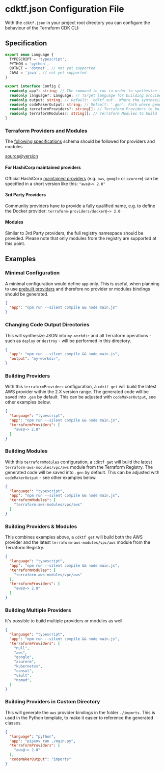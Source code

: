 # cdktf.json Configuration File

With the `cdktf.json` in your project root directory you can configure the behaviour of the Terraform CDK CLI:

## Specification

```ts
export enum Language {
  TYPESCRIPT = 'typescript',
  PYTHON = 'python',
  DOTNET = 'dotnet', // not yet supported
  JAVA = 'java', // not yet supported
}

export interface Config {
  readonly app?: string; // The command to run in order to synthesize the code to Terraform compatible JSON
  readonly language?: Language; // Target language for building provider or module bindings. Currently supported: `typescript` or `python`
  readonly output: string; // Default: 'cdktf.out'. Where the synthesized JSON should go. Also will be the working directory for Terraform operations
  readonly codeMakerOutput: string; // Default: '.gen'. Path where generated provider bindings will be rendered to.
  readonly terraformProviders?: string[]; // Terraform Providers to build
  readonly terraformModules?: string[]; // Terraform Modules to build
}
```

### Terraform Providers and Modules

The [following specifications](https://www.terraform.io/docs/configuration/provider-requirements.html#requiring-providers) schema should be followed for providers and modules

[source](https://www.terraform.io/docs/configuration/provider-requirements.html#source-addresses)@[version](https://www.terraform.io/docs/configuration/provider-requirements.html#version-constraints)

#### For HashiCorp maintained providers

Official HashiCorp [maintained providers](https://registry.terraform.io/browse/providers?tier=official) (e.g. `aws`, `google` or `azurerm`) can be specified in a short version like this: `"aws@~> 2.0"`

#### 3rd Party Providers

Community providers have to provide a fully qualified name, e.g. to define the Docker provider: `terraform-providers/docker@~> 2.0`

#### Modules

Similar to 3rd Party providers, the full registry namespace should be provided. Please note that only modules from the registry are supported at this point.

## Examples

### Minimal Configuration

A minimal configuration would define `app` only. This is useful, when planning to use [prebuilt providers](https://github.com/terraform-cdk-providers) and therefore no provider or modules bindings should be generated.

```json
{
  "app": "npm run --silent compile && node main.js"
}
```

### Changing Code Output Directories

This will synthesize JSON into `my-workdir` and all Terraform operations - such as `deploy` or `destroy` - will be performed in this directory.

```json
{
  "app": "npm run --silent compile && node main.js",
  "output": "my-workdir",
}
```

### Building Providers

With this `terraformProviders` configuration, a `cdktf get` will build the latest AWS provider within the 2.X version range. The generated code will be saved into `.gen` by default. This can be adjusted with `codeMakerOutput`, see other examples below.

```json
{
  "language": "typescript",
  "app": "npm run --silent compile && node main.js",
  "terraformProviders": [
    "aws@~> 2.0"
  ]
}
```

### Building Modules

With this `terraformModules` configuration, a `cdktf get` will build the latest `terraform-aws-modules/vpc/aws` module from the Terraform Registry. The generated code will be saved into `.gen` by default. This can be adjusted with `codeMakerOutput` - see other examples below.

```json
{
  "language": "typescript",
  "app": "npm run --silent compile && node main.js",
  "terraformModules": [
    "terraform-aws-modules/vpc/aws"
  ]
}
```

### Building Providers & Modules

This combines examples above, a `cdktf get` will build both the AWS provider and the latest `terraform-aws-modules/vpc/aws` module from the Terraform Registry.

```json
{
  "language": "typescript",
  "app": "npm run --silent compile && node main.js",
  "terraformModules": [
    "terraform-aws-modules/vpc/aws"
  ],
  "terraformProviders": [
    "aws@~> 2.0"
  ]
}
```

### Building Multiple Providers

It's possible to build multiple providers or modules as well.

```json
{
  "language": "typescript",
  "app": "npm run --silent compile && node main.js",
  "terraformProviders": [
    "null",
    "aws",
    "google",
    "azurerm",
    "kubernetes",
    "consul",
    "vault",
    "nomad",
  ]
}
```

### Building Providers in Custom Directory

This will generate the `aws` provider bindings in the folder `./imports`. This is used in the Python template, to make it easier to reference the generated classes.

```json
{
  "language": "python",
  "app": "pipenv run ./main.py",
  "terraformProviders": [
    "aws@~> 2.0"
  ],
  "codeMakerOutput": "imports"
}
```